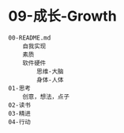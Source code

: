 09-成长-Growth
==============

	00-README.md
		自我实现
		素质
		软件硬件
			思维-大脑
			身体-人体
	01-思考
		创意，想法，点子
	02-读书
	03-精进
	04-行动
